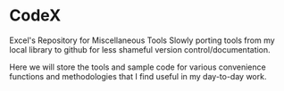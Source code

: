 # CodeX
Excel's Repository for Miscellaneous Tools
Slowly porting tools from my local library to github for less shameful version control/documentation. 

Here we will store the tools and sample code for various convenience functions and methodologies that I find useful in my day-to-day work.

